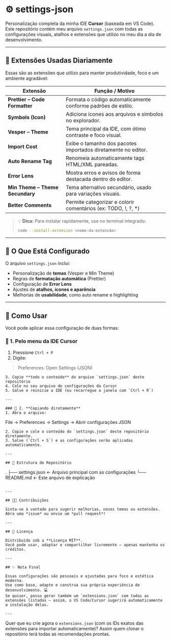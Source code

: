 # ⚙️ settings-json

Personalização completa da minha IDE **Cursor** (baseada em VS Code).  
Este repositório contém meu arquivo `settings.json` com todas as configurações visuais, atalhos e extensões que utilizo no meu dia a dia de desenvolvimento.

---

## 🧰 Extensões Usadas Diariamente

Essas são as extensões que utilizo para manter produtividade, foco e um ambiente agradável:

| Extensão | Função / Motivo |
|-----------|----------------|
| **Prettier – Code Formatter** | Formata o código automaticamente conforme padrões de estilo. |
| **Symbols (Icon)** | Adiciona ícones aos arquivos e símbolos no explorador. |
| **Vesper – Theme** | Tema principal da IDE, com ótimo contraste e foco visual. |
| **Import Cost** | Exibe o tamanho dos pacotes importados diretamente no editor. |
| **Auto Rename Tag** | Renomeia automaticamente tags HTML/XML pareadas. |
| **Error Lens** | Mostra erros e avisos de forma destacada dentro do editor. |
| **Min Theme – Theme Secundary** | Tema alternativo secundário, usado para variações visuais. |
| **Better Comments** | Permite categorizar e colorir comentários (ex: TODO, !, ?, *) |

> 💡 **Dica:** Para instalar rapidamente, use no terminal integrado:
> ```bash
> code --install-extension <nome-da-extensão>
> ```

---

## 🔧 O Que Está Configurado

O arquivo `settings.json` inclui:
- Personalização de **temas** (Vesper e Min Theme)  
- Regras de **formatação automática** (Prettier)  
- Configuração de **Error Lens**  
- Ajustes de **atalhos, ícones e aparência**  
- Melhorias de **usabilidade**, como auto rename e highlighting  

---

## 🚀 Como Usar

Você pode aplicar essa configuração de duas formas:

### 🧩 1. **Pelo menu da IDE Cursor**
1. Pressione `Ctrl + P`  
2. Digite:  

> Preferences: Open Settings (JSON)

```
3. Copie **todo o conteúdo** do arquivo `settings.json` deste repositório  
4. Cole no seu arquivo de configurações da Cursor  
5. Salve e reinicie a IDE (ou recarregue a janela com `Ctrl + R`)

---

### 🧠 2. **Copiando diretamente**
1. Abra o arquivo:
```

File → Preferences → Settings → Abrir configurações JSON

```
2. Copie e cole o conteúdo do `settings.json` deste repositório diretamente.  
3. Salve (`Ctrl + S`) e as configurações serão aplicadas automaticamente.

---

## 📂 Estrutura do Repositório

```

.
├── settings.json     ← Arquivo principal com as configurações
└── README.md          ← Este arquivo de explicação

```

---

## 🧑‍💻 Contribuições

Sinta-se à vontade para sugerir melhorias, novos temas ou extensões.  
Abra uma *issue* ou envie um *pull request*!

---

## 📄 Licença

Distribuído sob a **Licença MIT**.  
Você pode usar, adaptar e compartilhar livremente — apenas mantenha os créditos.

---

## ✨ Nota Final

Essas configurações são pessoais e ajustadas para foco e estética moderna.  
Use como base, adapte e construa sua própria experiência de desenvolvimento. 💻  
Se quiser, posso gerar também um `extensions.json` com todas as extensões listadas — assim, o VS Code/Cursor sugerirá automaticamente a instalação delas.

---

```

Quer que eu crie agora o `extensions.json` (com os IDs exatos das extensões para importar automaticamente)?
Assim quem clonar o repositório terá todas as recomendações prontas.
